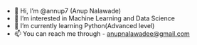 - 👋 Hi, I’m @annup7 (Anup Nalawade)
- 👀 I’m interested in Machine Learning and Data Science
- 🌱 I’m currently learning Python(Advanced level)
- 📫 You can reach me through - anupnalawadee@gmail.com

<!---
annup7/annup7 is a ✨ special ✨ repository because its `README.md` (this file) appears on your GitHub profile.
You can click the Preview link to take a look at your changes.
--->
